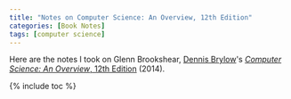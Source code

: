 ```yaml
---
title: "Notes on Computer Science: An Overview, 12th Edition"
categories: [Book Notes]
tags: [computer science]
---
```


Here are the notes I took on Glenn Brookshear, [Dennis Brylow](https://www.cs.mu.edu/~brylow/)'s [*Computer Science: An Overview*, 12th Edition](https://www.amazon.com/dp/0133760065) (2014).

{% include toc %}